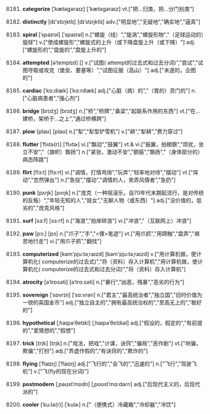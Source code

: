 8181. **categorize**
[ˈkætəgəraɪz]  ['kætəɡəraɪz]
vt.["把…归类，把…分门别类"]  

8182. **distinctly**
[dɪ'stɪŋktlɪ]  [dɪˈstɪŋktlɪ]
adv.["明显地","无疑地","确实地","逼真"]  

8183. **spiral**
[ˈspaɪrəl]  [ˈspaɪrəl]
n.["螺旋（线）","旋涡","螺旋形物","（足球运动的）旋球"]  v.["使成螺旋形","螺旋式的上升（或下降盘旋上升（或下降）"]  adj.["螺旋形的","盘旋的","盘旋上升的"]  

8184. **attempted**
[əˈtemptɪd]  []
v.["试图( attempt的过去式和过去分词)","尝试","试图夺取或攻克（堡垒、要塞等）","试图征服（高山）"]  adj.["未遂的，企图的"]  

8185. **cardiac**
[ˈkɑ:diæk]  [ˈkɑ:rdiæk]
adj.["心脏（病）的","（胃的）贲门的"]  n.["心脏病患者","强心剂"]  

8186. **bridge**
[brɪdʒ]  [brɪdʒ]
n.["桥","桥牌","鼻梁","起联系作用的东西"]  vt.["在…建桥，架桥于…之上","通过桥横跨"]  

8187. **plow**
[plaʊ]  [plaʊ]
n.["犁","犁型铲雪机"]  v.["耕","犁耕","费力穿过"]  

8188. **flutter**
[ˈflʌtə(r)]  [ˈflʌtɚ]
vi.["飘动","鼓翼"]  vt.& vi.["振翼，拍翅膀","烦扰，坐立不安","（旗帜）飘扬"]  n.["紧张，激动不安","颤振","飘扬","（身体部分的）病态阵跳"]  

8189. **flirt**
[flɜ:t]  [flɜ:rt]
vi.["调情，打情骂俏","玩弄","轻率地对待","摆动"]  vt.["挥动","忽然弹出"]  n.["急投","摆动","调情的人，卖弄风情者","急扔"]  

8190. **punk**
[pʌŋk]  [pʌŋk]
n.["庞克（一种摇滚乐，自70年代末期起流行，是对传统的反叛）","年轻无知的人","妓女","无聊人物（或东西）"]  adj.["没价值的，低劣的","庞克风格"]  

8191. **surf**
[sɜ:f]  [sɜ:rf]
n.["海浪","拍岸碎浪"]  vi.["冲浪","（互联网上）冲浪"]  

8192. **paw**
[pɔ:]  [pɔ]
n.["爪子","手","<俚>笔迹"]  vt.["用爪抓","用蹄触","盘弄","艰苦地行走"]  vi.["用爪子抓","翻找"]  

8193. **computerized**
[kəm'pju:təˌraɪzd]  [kəm'pju:təˌraɪzd]
v.["用计算机做，使计算机化( computerize的过去式)","将（资料）存入计算机","用计算机做，使计算机化( computerize的过去式和过去分词)","将（资料）存入计算机"]  

8194. **atrocity**
[əˈtrɒsəti]  [əˈtrɑ:səti]
n.["暴行","凶恶，残暴","恶劣的行为"]  

8195. **sovereign**
[ˈsɒvrɪn]  [ˈsɑ:vrən]
n.["君主","最高统治者","独立国","旧时价值为一镑的英国金币"]  adj.["独立自主的","拥有最高统治权的","至高无上的","极好的"]  

8196. **hypothetical**
[ˌhaɪpəˈθetɪkl]  [ˌhaɪpəˈθɛtɪkəl]
adj.["假设的，假定的","有前提的","爱猜想的","假想"]  

8197. **trick**
[trɪk]  [trɪk]
n.["戏法，把戏","计谋，诀窍","骗局","恶作剧"]  vt.["哄骗，欺骗","打扮"]  adj.["弄虚作假的","有诀窍的","欺诈的"]  

8198. **flying**
[ˈflaɪɪŋ]  [ˈflaɪɪŋ]
adj.["飞行的","会飞的","迅速的"]  n.["飞行","驾驶飞机"]  v.["飞(fly的现在分词)"]  

8199. **postmodern**
[ˌpəʊstˈmɒdn]  [ˌpoʊstˈmɑ:dərn]
adj.["后现代主义的，后现代派的"]  

8200. **cooler**
[ˈku:lə(r)]  [ˈkulɚ]
n.["（便携式）冷藏箱","冷却器","冷饮"]  

